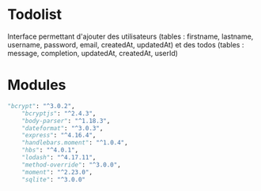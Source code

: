 # Todolist

Interface permettant d'ajouter des utilisateurs (tables :  firstname, lastname, username, password, email, createdAt, updatedAt) et des todos (tables : message, completion, updatedAt, createdAt, userId)

# Modules

```python
"bcrypt": "^3.0.2",
    "bcryptjs": "^2.4.3",
    "body-parser": "^1.18.3",
    "dateformat": "^3.0.3",
    "express": "^4.16.4",
    "handlebars.moment": "^1.0.4",
    "hbs": "^4.0.1",
    "lodash": "^4.17.11",
    "method-override": "^3.0.0",
    "moment": "^2.23.0",
    "sqlite": "^3.0.0"
```
